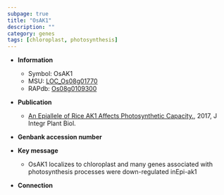 ```yaml
---
subpage: true
title: "OsAK1"
description: ""
category: genes
tags: [chloroplast, photosynthesis]
---
```


* **Information**  
    + Symbol: OsAK1  
    + MSU: [LOC_Os08g01770](http://rice.plantbiology.msu.edu/cgi-bin/ORF_infopage.cgi?orf=LOC_Os08g01770)  
    + RAPdb: [Os08g0109300](http://rapdb.dna.affrc.go.jp/viewer/gbrowse_details/irgsp1?name=Os08g0109300)  

* **Publication**  
    + [An Epiallele of Rice AK1 Affects Photosynthetic Capacity.](http://www.ncbi.nlm.nih.gov/pubmed?term=An+Epiallele+of+Rice+AK1+Affects+Photosynthetic+Capacity.%5BTitle%5D), 2017, J Integr Plant Biol.

* **Genbank accession number**  

* **Key message**  
    + OsAK1 localizes to chloroplast and many genes associated with photosynthesis processes were down-regulated inEpi-ak1

* **Connection**  



